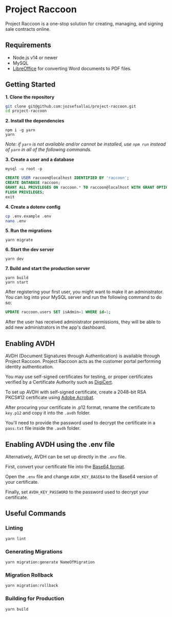 # Project Raccoon

Project Raccoon is a one-stop solution for creating, managing, and signing sale
contracts online.

## Requirements

- Node.js v14 or newer
- MySQL
- [LibreOffice](https://libreoffice.org/download/download) for converting Word documents to
PDF files.

## Getting Started

**1. Clone the repository**

```sh
git clone git@github.com:jozsefsallai/project-raccoon.git
cd project-raccoon
```

**2. Install the dependencies**

```
npm i -g yarn
yarn
```

*Note: if `yarn` is not available and/or cannot be installed, use `npm run`
instead of `yarn` in all of the following commands.*

**3. Create a user and a database**

```
mysql -u root -p
```

```sql
CREATE USER raccoon@localhost IDENTIFIED BY 'raccoon';
CREATE DATABASE raccoon;
GRANT ALL PRIVILEGES ON raccoon.* TO raccoon@localhost WITH GRANT OPTION;
FLUSH PRIVILEGES;
exit
```

**4. Create a dotenv config**

```sh
cp .env.example .env
nano .env
```

**5. Run the migrations**

```
yarn migrate
```

**6. Start the dev server**

```
yarn dev
```

**7. Build and start the production server**

```
yarn build
yarn start
```

After registering your first user, you might want to make it an administrator.
You can log into your MySQL server and run the following command to do so:

```sql
UPDATE raccoon.users SET isAdmin=1 WHERE id=1;
```

After the user has received administrator permissions, they will be able to add
new administrators in the app's dashboard.

## Enabling AVDH

AVDH (Document Signatures through Authentication) is available through Project Raccoon. Project Raccoon acts as the customer portal performing identity authentication.

You may use self-signed certificates for testing, or proper certificates verified by a Certificate Authority such as [DigiCert](https://www.digicert.com).

To set up AVDH with self-signed certificate, create a 2048-bit RSA PKCS#12 certificate using [Adobe Acrobat](https://www.adobepress.com/articles/article.asp?p=1708161&seqNum=4).

After procuring your certificate in .p12 format, rename the certificate to `key.p12` and copy it into the `.avdh` folder.

You'll need to provide the password used to decrypt the certificate in a `pass.txt` file inside the `.avdh` folder.

## Enabling AVDH using the .env file

Alternatively, AVDH can be set up directly in the `.env` file.

First, convert your certificate file into the [Base64 format](https://opinionatedgeek.com/Codecs/Base64Encoder).

Open the `.env` file and change `AVDH_KEY_BASE64` to the Base64 version of your certificate.

Finally, set `AVDH_KEY_PASSWORD` to the password used to decrypt your certificate.

## Useful Commands

### Linting

```
yarn lint
```

### Generating Migrations

```
yarn migration:generate NameOfMigration
```

### Migration Rollback

```
yarn migration:rollback
```

### Building for Production

```
yarn build
```